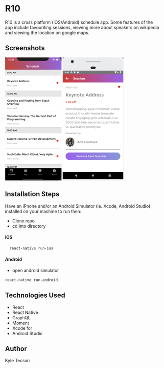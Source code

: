 # R10

R10 is a cross platform (iOS/Android) schedule app. Some features of the app include favouriting sessions, viewing more about speakers on wikipedia and viewing the location on google maps.

## Screenshots

<img src='./screenshots/Schedule.png' height='400'>

<img src='./screenshots/SessionsAndroid.png' height='400>'>

## Installation Steps

Have an iPnone and/or an Android Simulator (ie. Xcode, Android Studio) installed on your machine to run then:

- Clone repo
- cd into directory

#### iOS

```bash
  react-native run-ios
```

#### Android

- open android simulator

```bash
react-native run-android
```

## Technologies Used

- React
- React Native
- GraphQL
- Moment
- Xcode for
- Android Studio

## Author

Kyle Tecson
